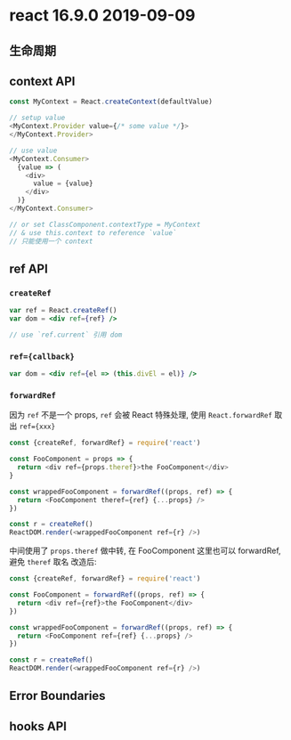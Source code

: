 # react 16.9.0 2019-09-09

## 生命周期

## context API

```js
const MyContext = React.createContext(defaultValue)

// setup value
<MyContext.Provider value={/* some value */}>
</MyContext.Provider>

// use value
<MyContext.Consumer>
  {value => (
    <div>
      value = {value}
    </div>
  )}
</MyContext.Consumer>

// or set ClassComponent.contextType = MyContext
// & use this.context to reference `value`
// 只能使用一个 context
```

## ref API

### `createRef`

```jsx
var ref = React.createRef()
var dom = <div ref={ref} />

// use `ref.current` 引用 dom
```

### `ref={callback}`

```jsx
var dom = <div ref={el => (this.divEl = el)} />
```

### `forwardRef`

因为 `ref` 不是一个 props, `ref` 会被 React 特殊处理, 使用 `React.forwardRef` 取出 `ref={xxx}`

```js
const {createRef, forwardRef} = require('react')

const FooComponent = props => {
  return <div ref={props.theref}>the FooComponent</div>
}

const wrappedFooComponent = forwardRef((props, ref) => {
  return <FooComponent theref={ref} {...props} />
})

const r = createRef()
ReactDOM.render(<wrappedFooComponent ref={r} />)
```

中间使用了 `props.theref` 做中转, 在 FooComponent 这里也可以 forwardRef, 避免 `theref` 取名
改造后:

```js
const {createRef, forwardRef} = require('react')

const FooComponent = forwardRef((props, ref) => {
  return <div ref={ref}>the FooComponent</div>
})

const wrappedFooComponent = forwardRef((props, ref) => {
  return <FooComponent ref={ref} {...props} />
})

const r = createRef()
ReactDOM.render(<wrappedFooComponent ref={r} />)
```

## Error Boundaries

## hooks API
